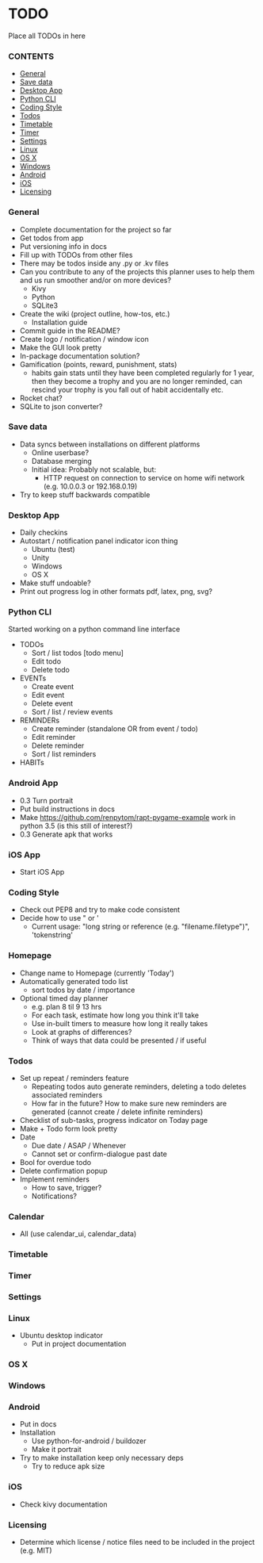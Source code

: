 # TODO
Place all TODOs in here
### CONTENTS
- [General](#general)
- [Save data](#save-data)
- [Desktop App](#desktop-app)
- [Python CLI](#python-cli)
- [Coding Style](#coding-style)
- [Todos](#todos)
- [Timetable](#timetable)
- [Timer](#timer)
- [Settings](#settings)
- [Linux](#linux)
- [OS X](#os-x)
- [Windows](#windows)
- [Android](#android)
- [iOS](#iOS)
- [Licensing](#licensing)

### General
- Complete documentation for the project so far
- Get todos from app
- Put versioning info in docs 
- Fill up with TODOs from other files
- There may be todos inside any .py or .kv files
- Can you contribute to any of the projects this planner uses to help them and us run smoother and/or on more devices?
  - Kivy
  - Python
  - SQLite3
- Create the wiki (project outline, how-tos, etc.)
	- Installation guide
- Commit guide in the README?
- Create logo / notification / window icon
- Make the GUI look pretty
- In-package documentation solution?
- Gamification (points, reward, punishment, stats)
	- habits gain stats until they have been completed regularly for 1 year, then they become a trophy and you are no longer reminded,  can rescind your trophy is you fall out of habit accidentally etc.
- Rocket chat?
- SQLite to json converter?

### Save data
- Data syncs between installations on different platforms
	- Online userbase?
	- Database merging
	- Initial idea:
		Probably not scalable, but:
		- HTTP request on connection to service on home wifi network (e.g. 10.0.0.3 or 192.168.0.19)
- Try to keep stuff backwards compatible

### Desktop App
- Daily checkins
- Autostart / notification panel indicator icon thing
	- Ubuntu (test)
	- Unity
	- Windows
	- OS X
- Make stuff undoable?
- Print out progress log in other formats pdf, latex, png, svg?

### Python CLI
Started working on a python command line interface 
- TODOs
	- Sort / list todos [todo menu]
	- Edit todo
	- Delete todo
- EVENTs
	- Create event
	- Edit event
	- Delete event
	- Sort / list / review events
- REMINDERs
	- Create reminder (standalone OR from event / todo)
	- Edit reminder
	- Delete reminder
	- Sort / list reminders
- HABITs

### Android App
- 0.3 Turn portrait
- Put build instructions in docs
- Make https://github.com/renpytom/rapt-pygame-example work in python 3.5 (is this still of interest?)
- 0.3 Generate apk that works 

### iOS App

- Start iOS App

### Coding Style
- Check out PEP8 and try to make code consistent
- Decide how to use " or '
  - Current usage: "long string or reference (e.g. "filename.filetype")", 'tokenstring'

### Homepage
- Change name to Homepage (currently 'Today')
- Automatically generated todo list
	- sort todos by date / importance
- Optional timed day planner 
	- e.g. plan 8 til 9 13 hrs
	- For each task, estimate how long you think it'll take
	- Use in-built timers to measure how long it really takes
	- Look at graphs of differences?
	- Think of ways that data could be presented / if useful

### Todos
- Set up repeat / reminders feature
  - Repeating todos auto generate reminders, deleting a todo deletes associated reminders
  - How far in the future? How to make sure new reminders are generated (cannot create / delete infinite reminders)
- Checklist of sub-tasks, progress indicator on Today page
- Make + Todo form look pretty
- Date
	- Due date / ASAP / Whenever
	- Cannot set or confirm-dialogue past date
- Bool for overdue todo
- Delete confirmation popup
- Implement reminders
	- How to save, trigger?
	- Notifications?

### Calendar
- All (use calendar_ui, calendar_data)

### Timetable

### Timer

### Settings

### Linux
- Ubuntu desktop indicator
  - Put in project documentation

### OS X

### Windows

### Android
- Put in docs
- Installation
  - Use python-for-android / buildozer
  - Make it portrait
- Try to make installation keep only necessary deps
	- Try to reduce apk size

### iOS
- Check kivy documentation

### Licensing
- Determine which license / notice files need to be included in the project (e.g. MIT)
